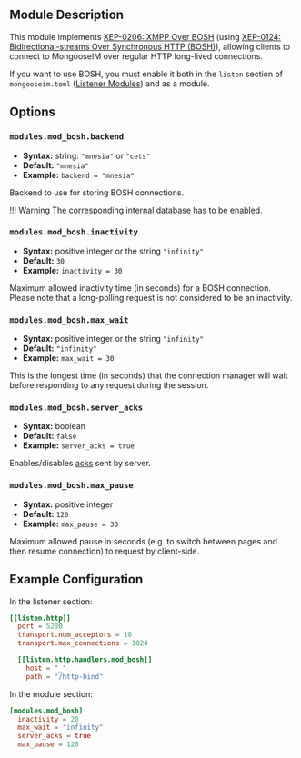 ## Module Description
This module implements [XEP-0206: XMPP Over BOSH](http://xmpp.org/extensions/xep-0206.html) (using [XEP-0124: Bidirectional-streams Over Synchronous HTTP (BOSH)](http://xmpp.org/extensions/xep-0124.html)),
 allowing clients to connect to MongooseIM over regular HTTP long-lived connections.

If you want to use BOSH, you must enable it both in the `listen` section of 
`mongooseim.toml` ([Listener Modules](../listeners/listen-http.md#handler-types-bosh-mod_bosh))
 and as a module.

## Options

### `modules.mod_bosh.backend`
* **Syntax:** string: `"mnesia"` or `"cets"`
* **Default:** `"mnesia"`
* **Example:** `backend = "mnesia"`

Backend to use for storing BOSH connections.

!!! Warning
    The corresponding [internal database](../configuration/internal-databases.md) has to be enabled.

### `modules.mod_bosh.inactivity`
 * **Syntax:** positive integer or the string `"infinity"`
 * **Default:** `30`
 * **Example:** `inactivity = 30`
 
Maximum allowed inactivity time (in seconds) for a BOSH connection.
Please note that a long-polling request is not considered to be an inactivity.

### `modules.mod_bosh.max_wait`
 * **Syntax:** positive integer or the string `"infinity"`
 * **Default:** `"infinity"`
 * **Example:** `max_wait = 30`

 This is the longest time (in seconds) that the connection manager will wait before responding to any request during the session.

### `modules.mod_bosh.server_acks`
 * **Syntax:** boolean
 * **Default:** `false`
 * **Example:** `server_acks = true`
 
Enables/disables [acks](http://xmpp.org/extensions/xep-0124.html#ack-request) sent by server.

### `modules.mod_bosh.max_pause`
 * **Syntax:** positive integer
 * **Default:** `120`
 * **Example:** `max_pause = 30`

Maximum allowed pause in seconds (e.g. to switch between pages and then resume connection) to request by client-side.

## Example Configuration

In the listener section:
```toml
[[listen.http]]
  port = 5280
  transport.num_acceptors = 10
  transport.max_connections = 1024

  [[listen.http.handlers.mod_bosh]]
    host = "_"
    path = "/http-bind"
```

In the module section:

```toml
[modules.mod_bosh]
  inactivity = 20
  max_wait = "infinity"
  server_acks = true
  max_pause = 120
```
